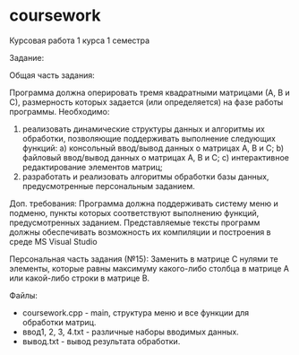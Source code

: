 # coursework

Курсовая работа 1 курса 1 семестра

Задание:

Общая часть задания:

Программа должна оперировать тремя квадратными матрицами (А, В и С), размерность которых задается (или определяется) на фазе работы программы.
Необходимо:
1) реализовать динамические структуры данных и алгоритмы их обработки, позволяющие поддерживать выполнение следующих функций:
a) консольный ввод/вывод данных о матрицах А, В и С;
b) файловый ввод/вывод данных о матрицах А, В и С;
c) интерактивное редактирование элементов матриц;
2) разработать и реализовать алгоритмы обработки базы данных, предусмотренные персональным заданием.

Доп. требования:
Программа должна поддерживать систему меню и подменю, пункты которых соответствуют выполнению функций, предусмотренных заданием.
Представляемые тексты программ должны обеспечивать возможность их компиляции и построения в среде MS Visual Studio

Персональная часть задания (№15):
Заменить в матрице С нулями те элементы, которые равны максимуму какого-либо столбца в матрице А или какой-либо строки в матрице В.

Файлы:

- coursework.cpp - main, структура меню и все функции для обработки матриц.
- ввод1, 2, 3, 4.txt - различные наборы вводимых данных.
- вывод.txt - вывод результата обработки.
